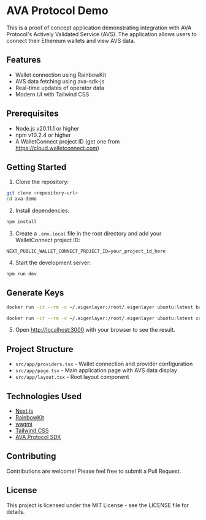 # AVA Protocol Demo

This is a proof of concept application demonstrating integration with AVA Protocol's Actively Validated Service (AVS). The application allows users to connect their Ethereum wallets and view AVS data.

## Features

- Wallet connection using RainbowKit
- AVS data fetching using ava-sdk-js
- Real-time updates of operator data
- Modern UI with Tailwind CSS

## Prerequisites

- Node.js v20.11.1 or higher
- npm v10.2.4 or higher
- A WalletConnect project ID (get one from https://cloud.walletconnect.com)

## Getting Started

1. Clone the repository:
```bash
git clone <repository-url>
cd ava-demo
```

2. Install dependencies:
```bash
npm install
```

3. Create a `.env.local` file in the root directory and add your WalletConnect project ID:
```
NEXT_PUBLIC_WALLET_CONNECT_PROJECT_ID=your_project_id_here
```

4. Start the development server:
```bash
npm run dev
```


## Generate Keys

```bash
docker run -it --rm -v ~/.eigenlayer:/root/.eigenlayer ubuntu:latest bash -c "apt-get update && apt-get install -y curl && curl -sSfL https://raw.githubusercontent.com/layr-labs/eigenlayer-cli/master/scripts/install.sh | sh -s && export PATH=\$PATH:~/bin && echo 'password123' | eigenlayer keys create --key-type ecdsa --insecure test5 && eigenlayer keys show test5"
```

```bash
docker run -it --rm -v ~/.eigenlayer:/root/.eigenlayer ubuntu:latest cat /root/.eigenlayer/operator_keys/test5.ecdsa.key.json
```



5. Open [http://localhost:3000](http://localhost:3000) with your browser to see the result.

## Project Structure

- `src/app/providers.tsx` - Wallet connection and provider configuration
- `src/app/page.tsx` - Main application page with AVS data display
- `src/app/layout.tsx` - Root layout component

## Technologies Used

- [Next.js](https://nextjs.org/)
- [RainbowKit](https://www.rainbowkit.com/)
- [wagmi](https://wagmi.sh/)
- [Tailwind CSS](https://tailwindcss.com/)
- [AVA Protocol SDK](https://github.com/AvaProtocol/ava-sdk-js)

## Contributing

Contributions are welcome! Please feel free to submit a Pull Request.

## License

This project is licensed under the MIT License - see the LICENSE file for details. 